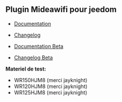 ## Plugin Mideawifi pour jeedom
  
- [Documentation](https://ddelec24.github.io/docs-jeedom/mideawifi/fr_FR)  
- [Changelog](https://ddelec24.github.io/docs-jeedom/mideawifi/fr_FR/changelog)  

- [Documentation Beta](https://ddelec24.github.io/docs-jeedom/mideawifi/fr_FR/beta)  
- [Changelog Beta](https://ddelec24.github.io/docs-jeedom/mideawifi/fr_FR/beta/changelog)  
  

**Materiel de test:** 
- WR150HJM8 (merci jayknight)  
- WR120HJM8 (merci jayknight) 
- WR125HJM8 (merci jayknight)
